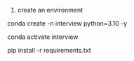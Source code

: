 1. create an environment

conda create -n interview python=3.10 -y

conda activate interview

pip install -r requirements.txt